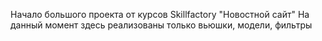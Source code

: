 Начало большого проекта от курсов Skillfactory "Новостной сайт"
На данный момент здесь реализованы только вьюшки, модели, фильтры
